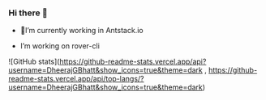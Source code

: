 ### Hi there 👋



- 🔭I’m currently working in Antstack.io 

-  I’m working on rover-cli


![GitHub stats](https://github-readme-stats.vercel.app/api?username=DheerajGBhatt&show_icons=true&theme=dark , https://github-readme-stats.vercel.app/api/top-langs/?username=DheerajGBhatt&show_icons=true&theme=dark)


